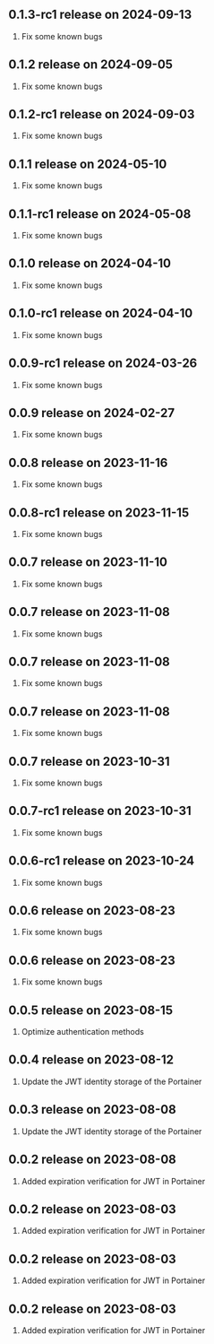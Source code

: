 ## 0.1.3-rc1 release on 2024-09-13
1. Fix some known bugs
## 0.1.2 release on 2024-09-05
1. Fix some known bugs
## 0.1.2-rc1 release on 2024-09-03
1. Fix some known bugs
## 0.1.1 release on 2024-05-10
1. Fix some known bugs
## 0.1.1-rc1 release on 2024-05-08
1. Fix some known bugs
## 0.1.0 release on 2024-04-10
1. Fix some known bugs
## 0.1.0-rc1 release on 2024-04-10
1. Fix some known bugs
## 0.0.9-rc1 release on 2024-03-26
1. Fix some known bugs
## 0.0.9 release on 2024-02-27
1. Fix some known bugs
## 0.0.8 release on 2023-11-16
1. Fix some known bugs
## 0.0.8-rc1 release on 2023-11-15
1. Fix some known bugs
## 0.0.7 release on 2023-11-10
1. Fix some known bugs
## 0.0.7 release on 2023-11-08
1. Fix some known bugs
## 0.0.7 release on 2023-11-08
1. Fix some known bugs
## 0.0.7 release on 2023-11-08
1. Fix some known bugs
## 0.0.7 release on 2023-10-31
1. Fix some known bugs
## 0.0.7-rc1 release on 2023-10-31
1. Fix some known bugs
## 0.0.6-rc1 release on 2023-10-24
1. Fix some known bugs
## 0.0.6 release on 2023-08-23
1. Fix some known bugs
## 0.0.6 release on 2023-08-23
1. Fix some known bugs
## 0.0.5 release on 2023-08-15
1. Optimize authentication methods
## 0.0.4 release on 2023-08-12
1. Update the JWT identity storage of the Portainer
## 0.0.3 release on 2023-08-08
1. Update the JWT identity storage of the Portainer
## 0.0.2 release on 2023-08-08
1. Added expiration verification for JWT in Portainer
## 0.0.2 release on 2023-08-03
1. Added expiration verification for JWT in Portainer
## 0.0.2 release on 2023-08-03
1. Added expiration verification for JWT in Portainer
## 0.0.2 release on 2023-08-03
1. Added expiration verification for JWT in Portainer